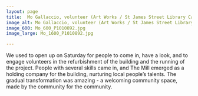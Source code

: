 ```yaml
---
layout: page
title:  Mo Gallaccio, volunteer (Art Works / St James Street Library Campaigner)
image_alt: Mo Gallaccio, volunteer (Art Works / St James Street Library Campaigner)
image_600: Mo_600_P1010892.jpg
image_large: Mo_1600_P1010892.jpg

---
```

We used to open up on Saturday for people to come in, have a look, and to engage volunteers in the refurbishment of the building and the running of the project. People with several skills came in, and The Mill emerged as a holding company for the building, nurturing local people’s talents. The gradual transformation was amazing - a welcoming community space, made by the community for the community.
